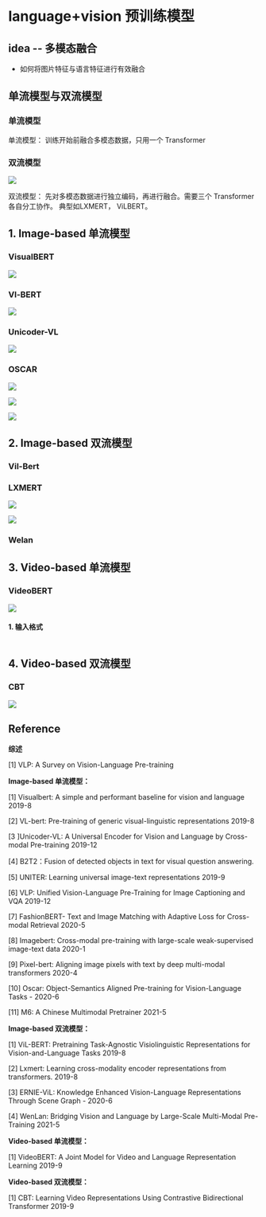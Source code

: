 # language+vision 预训练模型



## idea -- 多模态融合

- 如何将图片特征与语言特征进行有效融合

## 单流模型与双流模型

### 单流模型

单流模型： 训练开始前融合多模态数据，只用一个 Transformer

### 双流模型

![](image/LXMERT_1.png)







双流模型： 先对多模态数据进行独立编码，再进行融合。需要三个 Transformer 各自分工协作。 典型如LXMERT， ViLBERT。



## 1. Image-based 单流模型

### VisualBERT

![](image/VisualBERT.png)





### Vl-BERT

![](image/Vl-BERT.png)



### Unicoder-VL

![](image/Unicoder-VL.png)



### OSCAR

![](image/OSCAR_1.png)

![](image/OSCAR_2.png)

![](image/OSCAR_3.png)

## 2. Image-based 双流模型

### Vil-Bert



### LXMERT

![](image/LXMERT_1.png)

![](image/LXMERT_2.png)

### Welan





## 3. Video-based 单流模型

### VideoBERT

![](image/VideoBERT.png)

#### 1. 输入格式

```

```





## 4. Video-based 双流模型

### CBT

![](image/CBT.png)





## Reference

**综述**

[1] VLP: A Survey on Vision-Language Pre-training



**Image-based 单流模型：**

[1] Visualbert: A simple and performant baseline for vision and language  2019-8

[2] VL-bert: Pre-training of generic visual-linguistic representations  2019-8

[3 ]Unicoder-VL: A Universal Encoder for Vision and Language by Cross-modal Pre-training  2019-12

[4] B2T2：Fusion of detected objects in text for visual question answering.

[5] UNITER: Learning universal image-text representations   2019-9

[6] VLP: Unified Vision-Language Pre-Training for Image Captioning and VQA   2019-12

[7] FashionBERT- Text and Image Matching with Adaptive Loss for Cross-modal Retrieval   2020-5

[8] Imagebert: Cross-modal pre-training with large-scale weak-supervised image-text data  2020-1

[9] Pixel-bert: Aligning image pixels with text by deep multi-modal transformers  2020-4

[10] Oscar: Object-Semantics Aligned Pre-training for Vision-Language Tasks   - 2020-6

[11] M6: A Chinese Multimodal Pretrainer 2021-5



**Image-based 双流模型：**

[1] ViL-BERT: Pretraining Task-Agnostic Visiolinguistic Representations for Vision-and-Language Tasks  2019-8

[2] Lxmert: Learning cross-modality encoder representations from transformers. 2019-8

[3] ERNIE-ViL: Knowledge Enhanced Vision-Language Representations Through Scene Graph  - 2020-6

[4] WenLan: Bridging Vision and Language by Large-Scale Multi-Modal Pre-Training 2021-5



**Video-based 单流模型：**

[1] VideoBERT: A Joint Model for Video and Language Representation Learning  2019-9



**Video-based 双流模型：**

[1] CBT: Learning Video Representations Using Contrastive Bidirectional Transformer 2019-9

